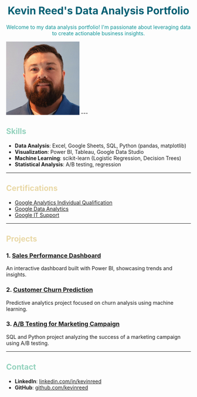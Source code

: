 <h1 style="color: #005f73; text-align: center;">Kevin Reed's Data Analysis Portfolio</h1>

<p style="color: #0a9396; text-align: center;">
Welcome to my data analysis portfolio! I'm passionate about leveraging data to create actionable business insights.
</p>
<img src="./headshot.jpg" alt="Kevin Reed Headshot" width="200">
---

## <span style="color: #94d2bd;">Skills</span>
- **Data Analysis**: Excel, Google Sheets, SQL, Python (pandas, matplotlib)
- **Visualization**: Power BI, Tableau, Google Data Studio
- **Machine Learning**: scikit-learn (Logistic Regression, Decision Trees)
- **Statistical Analysis**: A/B testing, regression

---

## <span style="color: #e9d8a6;">Certifications</span>
- [Google Analytics Individual Qualification](https://skillshop.exceedlms.com/student/award/tAPJTMZzFnAydXJXejLi4MNz)
- [Google Data Analytics](https://skillshop.credential.net/6996f7e8-561a-40aa-ab71-39a03aa107de)
- [Google IT Support](https://coursera.org/share/5bbfa1c166c5bd2e1c1bf69e33785c04)

---

## <span style="color: #e9d8a6;">Projects</span>

### 1. <span style="color: #ee9b00;">[Sales Performance Dashboard](#)</span>
An interactive dashboard built with Power BI, showcasing trends and insights.

### 2. <span style="color: #ee9b00;">[Customer Churn Prediction](#)</span>
Predictive analytics project focused on churn analysis using machine learning.

### 3. <span style="color: #ee9b00;">[A/B Testing for Marketing Campaign](#)</span>
SQL and Python project analyzing the success of a marketing campaign using A/B testing.

---

## <span style="color: #94d2bd;">Contact</span>
- **LinkedIn**: [linkedin.com/in/kevinreed](#)
- **GitHub**: [github.com/kevinreed](#)
